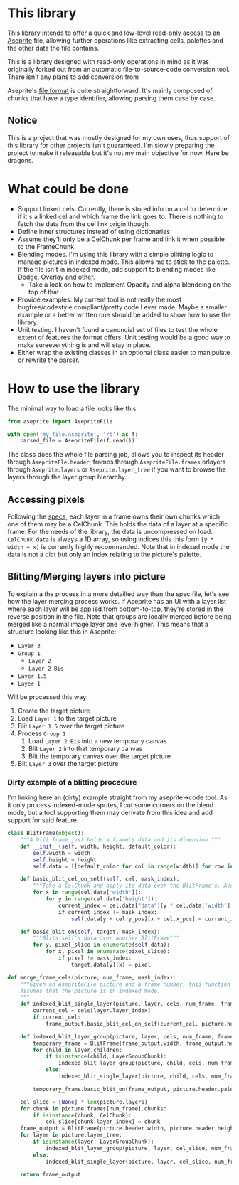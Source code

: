# This library

This library intends to offer a quick and low-level read-only access to an
[Aseprite](http://aseprite.org/) file, allowing further operations like
extracting cells, palettes and the other data the file contains.

This is a library designed with read-only operations in mind as it was
originally forked out from an automatic file-to-source-code conversion tool.
There isn't any plans to add conversion from 

Aseprite's [file format][specs]
is quite straightforward. It's mainly composed of chunks that have a type
identifier, allowing parsing them case by case.

## Notice

This is a project that was mostly designed for my own uses, thus support of this library
for other projects isn't guaranteed. I'm slowly preparing the project to make it
releasable but it's not my main objective for now. Here be dragons.


# What could be done 

- Support linked cels. Currently, there is stored info on a cel to determine
    if it's a linked cel and which frame the link goes to. There is nothing to fetch
the data from the cel link origin though.
- Define inner structures instead of using dictionaries
- Assume they'll only be a CelChunk per frame and link it when possible to the FrameChunk.
- Blending modes. I'm using this library with a simple blitting logic to manage
pictures in indexed mode. This allows me to stick to the palette. If the file
isn't in indexed mode, add support to blending modes like Dodge, Overlay and
other.
    + Take a look on how to implement Opacity and alpha blendeing on the top of that
- Provide examples. My current tool is not really the most bugfree/codestyle
compliant/pretty code I ever made. Maybe a smaller example or a better written
one should be added to show how to use the library.
- Unit testing. I haven't found a canoncial set of files to test the whole
extent of features the format offers. Unit testing would be a good way to make
sureeverything is and will stay in place.
- Either wrap the existing classes in an optional class easier to manipulate or rewrite
the parser.


# How to use the library

The minimal way to load a file looks like this

```python
from aseprite import AsepriteFile

with open('my_file.aseprite', 'rb') as f:
    parsed_file = AsepriteFile(f.read())
```

The class does the whole file parsing job, allows you to inspect its header
through `AsepriteFle.header`, frames through `AsepriteFile.frames` orlayers
through `Aseprite.layers` or `Aseprite.layer_tree` if you want to browse the
layers through the layer group hierarchy.

## Accessing pixels

Following the [specs], each layer in a frame owns their own chunks which one of
them may be a CelChunk. This holds the data of a layer at a specific frame. For
the needs of the library, the data is uncompressed on load. `CelChunk.data` is
always a 1D array, so using indices this this form `[y * width + x]` is currently
highly recommanded. Note that in indexed mode the data is not a dict but only an index
relating to the picture's palette.


## Blitting/Merging layers into picture

To explain a the process in a more detailled way than the spec file, let's see how the layer merging process works. If Aseprite has an UI with a layer list
where each layer will be applied from bottom-to-top, they're stored in the reverse position in the file. Note that groups are locally merged before being
merged like a normal image layer one level higher. This means that a structure looking like this in Aseprite:

-   `Layer 3`
-   `Group 1`
    -   `Layer 2`
    -   `Layer 2 Bis`
-   `Layer 1.5`
-   `Layer 1`

Will be processed this way:

1.  Create the target picture
2.  Load `Layer 1` to the target picture
3.  Blit `Layer 1.5` over the target picture
4.  Process `Group 1`
    1.  Load `Layer 2 Bis` into a new temporary canvas
    2.  Blit `Layer 2` into that temporary canvas
    3.  Blit the temporary canvas over the target picture
5.  Blit `Layer 3` over the target picture


### Dirty example of a blitting procedure

I'm linking here an (dirty) example straight from my aseprite->code tool. As it only process indexed-mode sprites, I cut some corners on the blend mode, but a tool
supporting them may derivate from this idea and add support for said feature.

``` python
class BlitFrame(object):
    """A blit frame just holds a frame's data and its dimension."""
    def __init__(self, width, height, default_color):
        self.width = width
        self.height = height
        self.data = [[default_color for col in range(width)] for row in range(height)]

    def basic_blit_cel_on_self(self, cel, mask_index):
        """Take a CelChubk and apply its data over the BlitFrame's. Assumes that the data is in indexed mode."""
        for x in range(cel.data['width']):
            for y in range(cel.data['height']):
                current_index = cel.data["data"][y * cel.data['width'] + x]
                if current_index != mask_index:
                    self.data[y + cel.y_pos][x + cel.x_pos] = current_index

    def basic_blit_on(self, target, mask_index):
        """Blits self's data over another BlitFrame"""
        for y, pixel_slice in enumerate(self.data):
            for x, pixel in enumerate(pixel_slice):
                if pixel != mask_index:
                    target.data[y][x] = pixel

def merge_frame_cels(picture, num_frame, mask_index):
    """Given an AsepriteFile picture and a frame number, this function will return a BlitFrame containing the final result for the current frame.
    Assumes that the picture is in indexed mode.
    """
    def indexed_blit_single_layer(picture, layer, cels, num_frame, frame_output):
        current_cel = cels[layer.layer_index]
        if current_cel:
            frame_output.basic_blit_cel_on_self(current_cel, picture.header.palette_mask)

    def indexed_blit_layer_group(picture, layer, cels, num_frame, frame_output):
        temporary_frame = BlitFrame(frame_output.width, frame_output.height, picture.header.palette_mask)
        for child in layer.children:
            if isinstance(child, LayerGroupChunk):
                indexed_blit_layer_group(picture, child, cels, num_frame, frame_output)
            else:
                indexed_blit_single_layer(picture, child, cels, num_frame, frame_output)

        temporary_frame.basic_blit_on(frame_output, picture.header.palette_mask)

    cel_slice = [None] * len(picture.layers)
    for chunk in picture.frames[num_frame].chunks:
        if isinstance(chunk, CelChunk):
            cel_slice[chunk.layer_index] = chunk
    frame_output = BlitFrame(picture.header.width, picture.header.height, picture.header.palette_mask)
    for layer in picture.layer_tree:
        if isinstance(layer, LayerGroupChunk):
            indexed_blit_layer_group(picture, layer, cel_slice, num_frame, frame_output)
        else:
            indexed_blit_single_layer(picture, layer, cel_slice, num_frame, frame_output)

    return frame_output
```

[specs]: (https://github.com/aseprite/aseprite/blob/master/docs/ase-file-specs.md)
